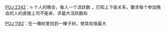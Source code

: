 [POJ 2342](https://github.com/Hapoa/Accepted/blob/master/06%20-%20%E6%A0%91%E5%BD%A2dp/001%20-%20POJ%202342.md)：n 个人的晚会，每人一个活跃数
，已知上下级关系，要求每个参加晚会的人的直接上司不能来，求最大活跃数和

[POJ 1192](https://github.com/Hapoa/Accepted/blob/master/06%20-%20%E6%A0%91%E5%BD%A2dp/002%20-%20POJ%201192.md)：在一棵树里找到一棵子树，使其权值最大
















